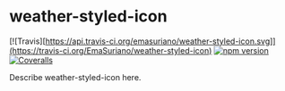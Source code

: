 # weather-styled-icon

[![Travis][https://api.travis-ci.org/emasuriano/weather-styled-icon.svg]](https://travis-ci.org/EmaSuriano/weather-styled-icon)
[![npm version](https://badge.fury.io/js/weather-styled-icon.svg)](https://www.npmjs.org/package/npm-package)
[![Coveralls][coveralls-badge]][coveralls]

Describe weather-styled-icon here.

[coveralls-badge]: https://img.shields.io/coveralls/EmaSuriano/weather-styled-icon/master.png?style=flat-square
[coveralls]: https://coveralls.io/github/EmaSuriano/weather-styled-icon
